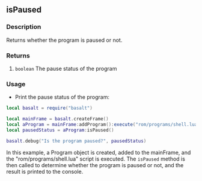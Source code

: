 ## isPaused

### Description

Returns whether the program is paused or not.

### Returns

1. `boolean` The pause status of the program

### Usage

* Print the pause status of the program:

```lua
local basalt = require("basalt")

local mainFrame = basalt.createFrame()
local aProgram = mainFrame:addProgram():execute("rom/programs/shell.lua")
local pausedStatus = aProgram:isPaused()

basalt.debug("Is the program paused?", pausedStatus)
```

In this example, a Program object is created, added to the mainFrame, and the "rom/programs/shell.lua" script is executed. The `isPaused` method is then called to determine whether the program is paused or not, and the result is printed to the console.

